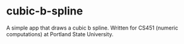 # cubic-b-spline
A simple app that draws a cubic b spline. Written for CS451 (numeric computations) at Portland State University.
